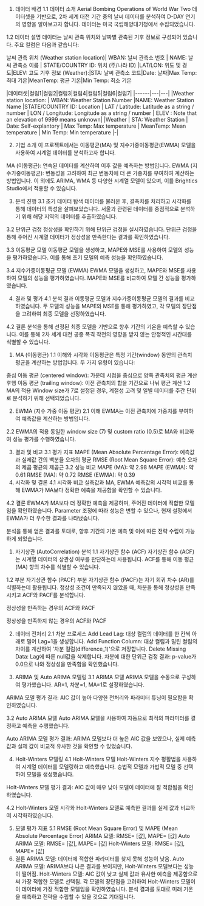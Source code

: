 1. 데이터 배경
1.1 데이터 소개
Aerial Bombing Operations of World War Two 데이터셋을 기반으로, 2차 세계 대전 기간 중의 날씨 데이터를 분석하여 D-DAY 연기의 영향을 알아보고자 합니다. 데이터는 미국 국립해양대기청에서 수집되었습니다.

1.2 데이터 설명
데이터는 날씨 관측 위치와 날짜별 관측된 기후 정보로 구성되어 있습니다. 주요 컬럼은 다음과 같습니다:

날씨 관측 위치 (Weather station location)| WBAN: 날씨 관측소 번호 | NAME: 날씨 관측소 이름 | STATE/COUNTRY ID: 위치 (주/나라 ID) |LAT/LON: 위도 및 경도|ELEV: 고도
기후 정보 (Weather):|STA: 날씨 관측소 코드|Date: 날짜|Max Temp: 최대 기온|MeanTemp: 평균 기온|Min Temp: 최소 기온

|데이터셋|컬럼1|컬럼2|컬럼3|컬럼4|컬럼5|컬럼6|컬럼7|
|------|---|---|
|Weather station location: | WBAN: Weather Station Number |NAME: Weather Station Name |STATE/COUNTRY ID: Location | LAT / Latitude: Latitude as a string / number | LON / Longitude: Longitude as a string / number | ELEV : Note that an elevation of 9999 means unknown|
|Weather | STA: Weather Station | Date: Self-explantory | Max Temp: Max temperature | MeanTemp: Mean temperature | Min Temp: Min temperature |-|


2. 기법 소개
이 프로젝트에서는 이동평균(MA) 및 지수가중이동평균(EWMA) 모델을 사용하여 시계열 데이터를 분석하고자 합니다.

MA (이동평균): 연속된 데이터를 계산하여 이후 값을 예측하는 방법입니다.
EWMA (지수가중이동평균): 변동성을 고려하여 최근 변동치에 더 큰 가중치를 부여하여 계산하는 방법입니다.
이 외에도 ARIMA, WMA 등 다양한 시계열 모델이 있으며, 이를 Brightics Studio에서 적용할 수 있습니다.

3. 분석 진행
3.1 초기 데이터 탐색
데이터를 불러온 후, 결측치를 처리하고 시각화를 통해 데이터의 특성을 살펴보았습니다. 서울과 관련된 데이터를 중점적으로 분석하기 위해 해당 지역의 데이터를 추출하였습니다.

3.2 단위근 검정
정상성을 확인하기 위해 단위근 검정을 실시하였습니다. 단위근 검정을 통해 주어진 시계열 데이터가 정상성을 만족한다는 결과를 확인하였습니다.

3.3 이동평균 모델
이동평균 모델을 생성하고, MAPE와 MSE를 사용하여 모델의 성능을 평가하였습니다. 이를 통해 초기 모델의 예측 성능을 확인하였습니다.

3.4 지수가중이동평균 모델 (EWMA)
EWMA 모델을 생성하고, MAPE와 MSE를 사용하여 모델의 성능을 평가하였습니다. MAPE와 MSE를 비교하여 모델 간 성능을 평가하였습니다.

4. 결과 및 평가
4.1 분석 결과
이동평균 모델과 지수가중이동평균 모델의 결과를 비교하였습니다. 두 모델의 성능을 MAPE와 MSE를 통해 평가하였고, 각 모델의 장단점을 고려하여 최종 모델을 선정하였습니다.

4.2 결론
분석을 통해 선정된 최종 모델을 기반으로 향후 기간의 기온을 예측할 수 있습니다. 이를 통해 2차 세계 대전 공중 폭격 작전의 영향을 받지 않는 안정적인 시간대를 식별할 수 있습니다.

1. MA (이동평균)
1.1 이해와 시각화
이동평균은 특정 기간(window) 동안의 관측치 평균을 계산하는 방법입니다. 두 가지 유형이 있습니다:

중심 이동 평균 (centered window): 가운데 시점을 중심으로 양쪽 관측치의 평균 계산
후행 이동 평균 (trailing window): 이전 관측치의 합을 기간으로 나눠 평균 계산
1.2 MA의 적용
Window size가 7로 설정된 경우, 계절성 고려 및 일별 데이터를 주간 단위로 분석하기 위해 선택되었습니다.

2. EWMA (지수 가중 이동 평균)
2.1 이해
EWMA는 이전 관측치에 가중치를 부여하여 예측값을 계산하는 방법입니다.

2.2 EWMA의 적용
동일한 window size (7) 및 custom ratio (0.5)로 MA와 비교하여 성능 평가를 수행하였습니다.

3. 결과 및 비교
3.1 평가 지표
MAPE (Mean Absolute Percentage Error): 예측값과 실제값 간의 백분율 오차의 평균
RMSE (Root Mean Square Error): 예측 오차의 제곱 평균의 제곱근
3.2 성능 비교
MAPE (MA): 약 2.98
MAPE (EWMA): 약 0.61
RMSE (MA): 약 0.72
RMSE (EWMA): 약 0.39
4. 시각화 및 결론
4.1 시각화 비교
실측값과 MA, EWMA 예측값의 시각적 비교를 통해 EWMA가 MA보다 정확한 예측을 제공함을 확인할 수 있습니다.

4.2 결론
EWMA가 MA보다 더 정확한 예측을 제공하며, 주어진 데이터에 적합한 모델임을 확인하였습니다. Parameter 조정에 따라 성능은 변할 수 있으나, 현재 설정에서 EWMA가 더 우수한 결과를 나타냈습니다.

분석을 통해 얻은 결과를 토대로, 향후 기간의 기온 예측 및 이에 따른 전략 수립이 가능하게 되었습니다.

1. 자기상관 (AutoCorrelation) 분석
1.1 자기상관 함수 (ACF)
자기상관 함수 (ACF)는 시계열 데이터의 상관성 여부를 판단하는데 사용됩니다. ACF를 통해 이동 평균(MA) 항의 차수를 식별할 수 있습니다.

1.2 부분 자기상관 함수 (PACF)
부분 자기상관 함수 (PACF)는 자기 회귀 차수 (AR)를 식별하는데 활용됩니다. 정상성 조건이 만족되지 않았을 때, 차분을 통해 정상성을 만족시키고 ACF와 PACF를 분석합니다.

정상성을 만족하는 경우의 ACF와 PACF

정상성을 만족하지 않는 경우의 ACF와 PACF

2. 데이터 전처리
2.1 차분 프로세스
Add Lead Lag: 대상 컬럼의 데이터를 한 칸씩 아래로 밀어 Lag=1을 생성합니다.
Add Function Column: 대상 컬럼과 밀린 컬럼의 차이를 계산하여 '차분 컬럼(difference_1)'으로 저장합니다.
Delete Missing Data: Lag에 따른 null값을 삭제합니다.
차분에 대한 단위근 검정 결과:
p-value가 0.0으로 나와 정상성을 만족함을 확인했습니다.

3. ARIMA 및 Auto ARIMA 모델링
3.1 ARIMA 모델
ARIMA 모델을 수동으로 구성하여 평가했습니다. AR=1, 차분=1, MA=1로 설정하였습니다.

ARIMA 모델 평가 결과:
AIC 값이 높아 다양한 전처리와 파라미터 튜닝이 필요함을 확인하였습니다.

3.2 Auto ARIMA 모델
Auto ARIMA 모델을 사용하여 자동으로 최적의 파라미터를 결정하고 예측을 수행했습니다.

Auto ARIMA 모델 평가 결과:
ARIMA 모델보다 더 높은 AIC 값을 보였으나, 실제 예측값과 실제 값이 비교적 유사한 것을 확인할 수 있었습니다.

4. Holt-Winters 모델링
4.1 Holt-Winters 모델
Holt-Winters 지수 평활법을 사용하여 시계열 데이터를 모델링하고 예측했습니다. 승법적 모델과 가법적 모델 중 선택하여 모델을 생성했습니다.

Holt-Winters 모델 평가 결과:
AIC 값이 매우 낮아 모델이 데이터에 잘 적합됨을 확인하였습니다.

4.2 Holt-Winters 모델 시각화
Holt-Winters 모델로 예측한 결과를 실제 값과 비교하여 시각화하였습니다.

5. 모델 평가 지표
5.1 RMSE (Root Mean Square Error) 및 MAPE (Mean Absolute Percentage Error)
ARIMA 모델: RMSE= [값], MAPE= [값]
Auto ARIMA 모델: RMSE= [값], MAPE= [값]
Holt-Winters 모델: RMSE= [값], MAPE= [값]
6. 결론
ARIMA 모델: 데이터에 적합한 파라미터를 찾지 못해 성능이 낮음.
Auto ARIMA 모델: ARIMA보다 나은 결과를 보이지만, Holt-Winters 모델보다는 성능이 떨어짐.
Holt-Winters 모델: AIC 값이 낮고 실제 값과 유사한 예측을 제공함으로써 가장 적합한 모델로 선택됨.
각 모델의 장단점을 고려하여 Holt-Winters 모델이 이 데이터에 가장 적합한 모델임을 확인하였습니다. 분석 결과를 토대로 미래 기온을 예측하고 전략을 수립할 수 있을 것으로 기대됩니다.
